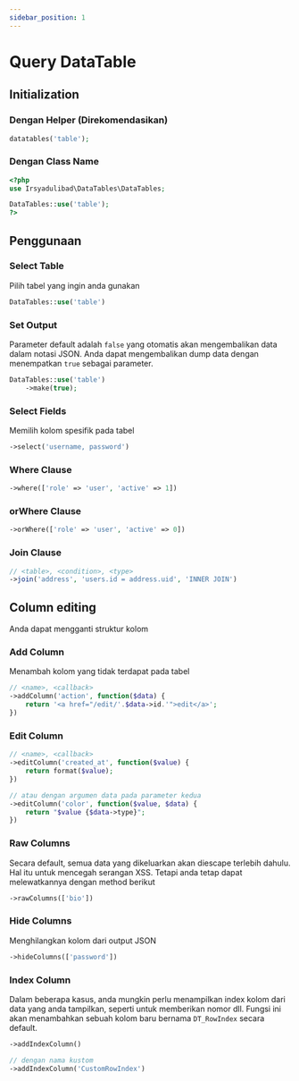 ```yaml
---
sidebar_position: 1
---
```

# Query DataTable

## Initialization

### Dengan Helper (Direkomendasikan)
```php
datatables('table');
```

### Dengan Class Name
```php
<?php
use Irsyadulibad\DataTables\DataTables;

DataTables::use('table');
?>
```

## Penggunaan

### Select Table
Pilih tabel yang ingin anda gunakan
```php
DataTables::use('table')
```

### Set Output
Parameter default adalah `false` yang otomatis akan mengembalikan data dalam notasi JSON. Anda dapat mengembalikan dump data dengan menempatkan `true` sebagai parameter.
```php
DataTables::use('table')
	->make(true);
```

### Select Fields
Memilih kolom spesifik pada tabel
```php
->select('username, password')
```

### Where Clause
```php
->where(['role' => 'user', 'active' => 1])
```

### orWhere Clause
```php
->orWhere(['role' => 'user', 'active' => 0])
```

### Join Clause
```php
// <table>, <condition>, <type>
->join('address', 'users.id = address.uid', 'INNER JOIN')
```

## Column editing
Anda dapat mengganti struktur kolom
### Add Column
Menambah kolom yang tidak terdapat pada tabel
```php
// <name>, <callback>
->addColumn('action', function($data) {
	return '<a href="/edit/'.$data->id.'">edit</a>';
})
```

### Edit Column
```php
// <name>, <callback>
->editColumn('created_at', function($value) {
	return format($value);
})

// atau dengan argumen data pada parameter kedua
->editColumn('color', function($value, $data) {
	return "$value {$data->type}";
})
```

### Raw Columns
Secara default, semua data yang dikeluarkan akan diescape terlebih dahulu. Hal itu untuk mencegah serangan XSS. Tetapi anda tetap dapat melewatkannya dengan method berikut
```php
->rawColumns(['bio'])
```

### Hide Columns
Menghilangkan kolom dari output JSON
```php
->hideColumns(['password'])
```

### Index Column
Dalam beberapa kasus, anda mungkin perlu menampilkan index kolom dari data yang anda tampilkan, seperti untuk memberikan nomor dll. Fungsi ini akan menambahkan sebuah kolom baru bernama `DT_RowIndex` secara default.
```php
->addIndexColumn()

// dengan nama kustom
->addIndexColumn('CustomRowIndex')
```
